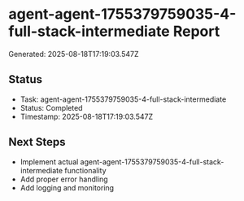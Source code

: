# agent-agent-1755379759035-4-full-stack-intermediate Report

Generated: 2025-08-18T17:19:03.547Z

## Status
- Task: agent-agent-1755379759035-4-full-stack-intermediate
- Status: Completed
- Timestamp: 2025-08-18T17:19:03.547Z

## Next Steps
- Implement actual agent-agent-1755379759035-4-full-stack-intermediate functionality
- Add proper error handling
- Add logging and monitoring
